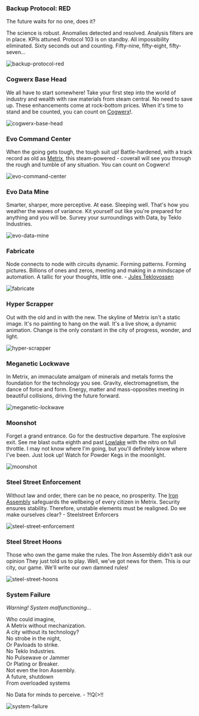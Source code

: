 ### Backup Protocol: RED

The future waits for no one, does it?

The science is robust. Anomalies detected and resolved. Analysis filters are in place. KPIs attuned. Protocol 103 is on standby. All impossibility eliminated. Sixty seconds out and counting. Fifty-nine, fifty-eight, fifty-seven...

<img src="https://d2hl7maqck52px.cloudfront.net/digital-tiles/backup-protocol-red.webp" alt="backup-protocol-red" class="center" />

### Cogwerx Base Head

We all have to start somewhere! Take your first step into the world of industry and wealth with raw materials from steam central. No need to save up. These enhancements come at rock-bottom prices. When it's time to stand and be counted, you can count on [Cogwerx](../../world-of-rathe/metrix/a-better-tomorrow.md#cogwerx-conglomerate)!.

<img src="https://d2hl7maqck52px.cloudfront.net/digital-tiles/cogwerx-base-head.webp" alt="cogwerx-base-head" class="center" />

### Evo Command Center

When the going gets tough, the tough suit up! Battle-hardened, with a track record as old as [Metrix](../../world-of-rathe/metrix/metrix.md), this steam-powered - coverall will see you through the rough and tumble of any situation. You can count on Cogwerx!

<img src="https://d2hl7maqck52px.cloudfront.net/digital-tiles/evo-command-center-clean.webp" alt="evo-command-center" class="center" />

### Evo Data Mine

Smarter, sharper, more perceptive. At ease. Sleeping well. That's how you weather the waves of variance. Kit yourself out like you're prepared for anything and you will be. Survey your surroundings with Data, by Teklo Industries.

<img src="https://d2hl7maqck52px.cloudfront.net/digital-tiles/evo-data-mine.webp" alt="evo-data-mine" class="center" />

### Fabricate

Node connects to node with circuits dynamic. Forming patterns. Forming pictures. Billions of ones and zeros, meeting and making in a mindscape of automation. A tallic for your thoughts, little one. - [Jules Teklovossen](../../heroes-of-rathe/teklovossen.md)

<img src="https://d2hl7maqck52px.cloudfront.net/digital-tiles/fabricate.webp" alt="fabricate" class="center" />

### Hyper Scrapper

Out with the old and in with the new. The skyline of Metrix isn't a static image. It's no painting to hang on the wall. It's a live show, a dynamic animation. Change is the only constant in the city of progress, wonder, and light.

<img src="https://d2hl7maqck52px.cloudfront.net/digital-tiles/hyper-scrapper.webp" alt="hyper-scrapper" class="center" />

### Meganetic Lockwave

In Metrix, an immaculate amalgam of minerals and metals forms the foundation for the technology you see. Gravity, electromagnetism, the dance of force and form. Energy, matter and mass-opposites meeting in beautiful collisions, driving the future forward.

<img src="https://d2hl7maqck52px.cloudfront.net/digital-tiles/meganetic-lockwave.webp" alt="meganetic-lockwave" class="center" />

### Moonshot

Forget a grand entrance. Go for the destructive departure. The explosive exit. See me blast outta eighth and past [Lowlake](../../world-of-rathe/metrix/a-sprawling-metropolis.md#lowlake) with the nitro on full throttle. I may not know where I'm going, but you'll definitely know where I've been. Just look up! Watch for Powder Kegs in the moonlight.

<img src="https://d2hl7maqck52px.cloudfront.net/digital-tiles/moonshot.webp" alt="moonshot" class="center" />

### Steel Street Enforcement

Without law and order, there can be no peace, no prosperity. The [Iron Assembly](../../world-of-rathe/metrix/a-better-tomorrow.md#iron-assembly) safeguards the wellbeing of every citizen in Metrix. Security ensures stability. Therefore, unstable elements must be realigned. Do we make
ourselves clear? - Steelstreet Enforcers

<img src="https://d2hl7maqck52px.cloudfront.net/digital-tiles/steel-street-enforcement.webp" alt="steel-street-enforcement" class="center" />

### Steel Street Hoons

Those who own the game make the rules. The Iron Assembly didn't ask our opinion They just told us to play. Well, we've got news for them. This is our city, our game. We'll write our own damned rules!

<img src="https://d2hl7maqck52px.cloudfront.net/digital-tiles/steel-street-hoons.webp" alt="steel-street-hoons" class="center" />

### System Failure

_Warning! System malfunctioning..._<br>

Who could imagine,<br>
A Metrix without mechanization.<br>
A city without its technology?<br>
No strobe in the night,<br>
Or Pavloads to strike.<br>
No Teklo Industries.<br>
No Pulsewave or Jammer<br>
Or Plating or Breaker.<br>
Not even the Iron Assembly.<br>
A future, shutdown<br>
From overloaded systems<br>

No Data for minds to perceive. - ?!Q(>!!

<img src="https://d2hl7maqck52px.cloudfront.net/digital-tiles/system-failure.webp" alt="system-failure" class="center" />
